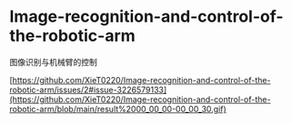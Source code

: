 # Image-recognition-and-control-of-the-robotic-arm
图像识别与机械臂的控制

[https://github.com/XieT0220/Image-recognition-and-control-of-the-robotic-arm/issues/2#issue-3226579133](https://github.com/XieT0220/Image-recognition-and-control-of-the-robotic-arm/blob/main/result%2000_00_00-00_00_30.gif)
